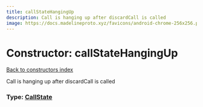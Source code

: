 ```yaml
---
title: callStateHangingUp
description: Call is hanging up after discardCall is called
image: https://docs.madelineproto.xyz/favicons/android-chrome-256x256.png
---
```

# Constructor: callStateHangingUp  
[Back to constructors index](index.md)



Call is hanging up after discardCall is called




### Type: [CallState](../types/CallState.md)


